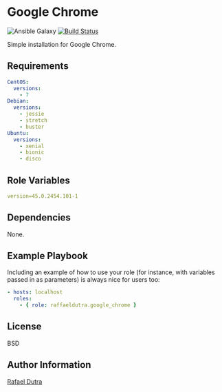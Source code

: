 Google Chrome
=============
![Ansible Galaxy](https://img.shields.io/badge/Ansible%20Galaxy-Google%20Chrome%20Role-blue) [![Build Status](https://img.shields.io/travis/raffaeldutra/ansible-role-google-chrome/master)](https://travis-ci.org/ansible_role_google_chrome)

Simple installation for Google Chrome.

Requirements
------------

```yaml
CentOS:
  versions:
    - 7
Debian:
  versions:
    - jessie
    - stretch
    - buster
Ubuntu:
  versions:
    - xenial
    - bionic
    - disco
```

Role Variables
--------------

```yaml
version=45.0.2454.101-1
```

Dependencies
------------

None.

Example Playbook
----------------

Including an example of how to use your role (for instance, with variables passed in as parameters) is always nice for users too:

```yaml
- hosts: localhost
  roles:
    - { role: raffaeldutra.google_chrome }
```

License
-------

BSD

Author Information
------------------

[Rafael Dutra](https://github.com/raffaeldutra)
